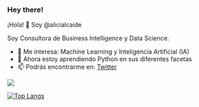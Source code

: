 ### Hey there!

¡Hola! 👋 Soy @alicialcaide

Soy Consultora de Business Intelligence y Data Science.

- 👀 Me interesa: Machine Learning y Inteligencia Artificial (IA)
- 🌱 Ahora estoy aprendiendo Python en sus diferentes facetas
- 📫 Podrás encontrarme en: [Twitter](https://twitter.com/alicialcaide "Twitter")

<!---
alicialcaide/alicialcaide is a ✨ special ✨ repository because its `README.md` (this file) appears on your GitHub profile.
You can click the Preview link to take a look at your changes.
--->
<a href="https://github.com/anuraghazra/github-readme-stats">
  <img align="center" src="![Alicia's GitHub stats](https://github-readme-stats.vercel.app/api?username=alicialcaide&show_icons=true&theme=vue)" />
</a>

[![Top Langs](https://github-readme-stats.vercel.app/api/top-langs/?username=alicialcaide&layout=compact)](https://github.com/alicialcaide/github-readme-stats)
